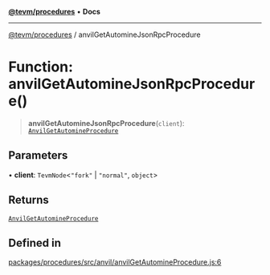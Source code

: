 [**@tevm/procedures**](../README.md) • **Docs**

***

[@tevm/procedures](../globals.md) / anvilGetAutomineJsonRpcProcedure

# Function: anvilGetAutomineJsonRpcProcedure()

> **anvilGetAutomineJsonRpcProcedure**(`client`): [`AnvilGetAutomineProcedure`](../type-aliases/AnvilGetAutomineProcedure.md)

## Parameters

• **client**: `TevmNode`\<`"fork"` \| `"normal"`, `object`\>

## Returns

[`AnvilGetAutomineProcedure`](../type-aliases/AnvilGetAutomineProcedure.md)

## Defined in

[packages/procedures/src/anvil/anvilGetAutomineProcedure.js:6](https://github.com/evmts/tevm-monorepo/blob/main/packages/procedures/src/anvil/anvilGetAutomineProcedure.js#L6)
